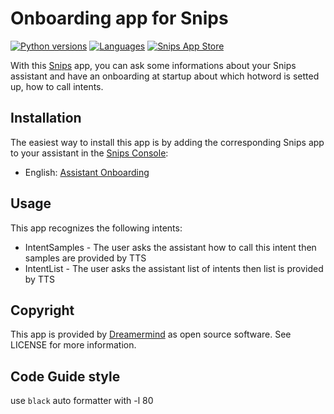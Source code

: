 # Onboarding app for Snips

[![Python versions](https://img.shields.io/badge/python-3.5|3.6|3.7-blue.svg)](https://www.python.org) [![Languages](https://img.shields.io/badge/i18n-en-brown.svg)](https://github.com/DreamerMind/snips-app-onboarding/tree/master/translations) [![Snips App Store](https://img.shields.io/badge/snips-app-blue.svg)](https://console.snips.ai/store/en/skill_O77ngOyralB)

With this [Snips](https://snips.ai/) app, you can ask some informations about
your Snips assistant and have an onboarding at startup about which hotword is
setted up, how to call intents.

## Installation

The easiest way to install this app is by adding the corresponding Snips app to your assistant in the [Snips Console](https://console.snips.ai):

*   English: [Assistant Onboarding](https://console.snips.ai/store/en/skill_O77ngOyralB)

## Usage

This app recognizes the following intents:

*   IntentSamples - The user asks the assistant how to call this intent then samples are provided by TTS
*   IntentList - The user asks the assistant list of intents then list is provided by TTS


## Copyright

This app is provided by [Dreamermind](mailto:sigmer66@yahoo.fr) as open source software. See LICENSE for more information.

## Code Guide style

use `black` auto formatter with -l 80
